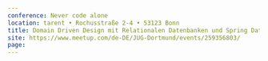 ```yaml
---
conference: Never code alone
location: tarent • Rochusstraße 2-4 • 53123 Bonn
title: Domain Driven Design mit Relationalen Datenbanken und Spring Data JDBC.
site: https://www.meetup.com/de-DE/JUG-Dortmund/events/259356803/
page:
---
```

